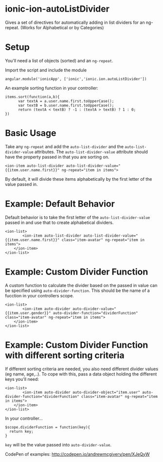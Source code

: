# ionic-ion-autoListDivider
Gives a set of directives for automatically adding in list dividers for an ng-repeat. (Works for Alphabetical or by Categories)

# Setup
You'll need a list of objects (sorted) and an `ng-repeat`.

Import the script and include the module

```
angular.module('ionicApp', ['ionic','ionic.ion.autoListDivider'])
```

An example sorting function in your controller:

```
items.sort(function(a,b){
      var textA = a.user.name.first.toUpperCase();
      var textB = b.user.name.first.toUpperCase();
      return (textA < textB) ? -1 : (textA > textB) ? 1 : 0;
})
```

# Basic Usage
Take any `ng-repeat` and add the `auto-list-divider` and the `auto-list-divider-value` attributes. The `auto-list-divider-value` attribute should have the property passed in that you are sorting on.

```
<ion-item auto-list-divider auto-list-divider-value="{{item.user.name.first}}" ng-repeat="item in items">
```

By default, it will divide these items alphabetically by the first letter of the value passed in.

# Example: Default Behavior
Default behavior is to take the first letter of the `auto-list-divider-value` passed in and use that to create alphabetical dividers.

```
<ion-list>
        <ion-item auto-list-divider auto-list-divider-value="{{item.user.name.first}}" class="item-avatar" ng-repeat="item in items">
	</ion-item>
</ion-list>
```

# Example: Custom Divider Function
A custom function to calculate the divider based on the passed in value can be specified using `auto-divider-function`. This should be the name of a fucction in your controllers scope.

```
<ion-list>
        <ion-item auto-divider auto-divider-value="{{item.user.gender}}" auto-divider-function="dividerFunction" class="item-avatar" ng-repeat="item in items">
	</ion-item>
</ion-list>
```

# Example: Custom Divider Function with different sorting criteria
If different sorting criteria are needed, you also need different divider values (eg name, age,..). To cope with this, pass a data object holding the different keys you'll need:

```
<ion-list>
        <ion-item auto-divider auto-divider-object="item.user" auto-divider-function="dividerFunction" class="item-avatar" ng-repeat="item in items">
	</ion-item>
</ion-list>
```

In your controller...

```
$scope.dividerFunction = function(key){
  return key;
}
```

`key` will be the value passed into `auto-divider-value`.

CodePen of examples: http://codepen.io/andrewmcgivery/pen/XJeQyW
